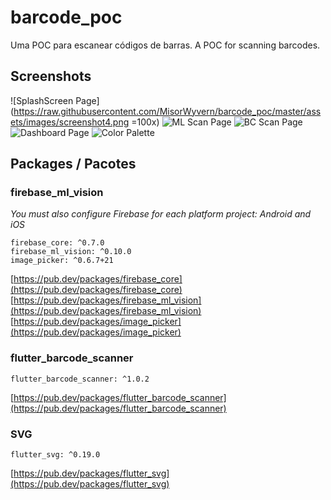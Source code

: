 # barcode_poc

Uma POC para escanear códigos de barras. 
A POC for scanning barcodes.

## Screenshots
![SplashScreen Page](https://raw.githubusercontent.com/MisorWyvern/barcode_poc/master/assets/images/screenshot4.png =100x)
![ML Scan Page](https://raw.githubusercontent.com/MisorWyvern/barcode_poc/master/assets/images/screenshot3.png)
![BC Scan Page](https://raw.githubusercontent.com/MisorWyvern/barcode_poc/master/assets/images/screenshot2.png)
![Dashboard Page](https://raw.githubusercontent.com/MisorWyvern/barcode_poc/master/assets/images/screenshot1.png)
![Color Palette](https://raw.githubusercontent.com/MisorWyvern/barcode_poc/master/assets/images/color_palette.png)

## Packages / Pacotes

### firebase_ml_vision

*You must also configure Firebase for each platform project: Android and iOS*
```
firebase_core: ^0.7.0
firebase_ml_vision: ^0.10.0
image_picker: ^0.6.7+21
```
[https://pub.dev/packages/firebase_core](https://pub.dev/packages/firebase_core)
[https://pub.dev/packages/firebase_ml_vision](https://pub.dev/packages/firebase_ml_vision)
[https://pub.dev/packages/image_picker](https://pub.dev/packages/image_picker)

### flutter_barcode_scanner

```
flutter_barcode_scanner: ^1.0.2
```
[https://pub.dev/packages/flutter_barcode_scanner](https://pub.dev/packages/flutter_barcode_scanner)

### SVG

```
flutter_svg: ^0.19.0
```
[https://pub.dev/packages/flutter_svg](https://pub.dev/packages/flutter_svg)




